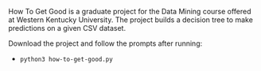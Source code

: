 How To Get Good is a graduate project for the Data Mining course offered at Western Kentucky University. The project builds a decision tree to make predictions on a given CSV dataset.

Download the project and follow the prompts after running:
- `python3 how-to-get-good.py`
